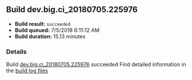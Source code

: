 ## Build dev.big.ci_20180705.225976
- **Build result:** `succeeded`
- **Build queued:** 7/5/2018 6:11:12 AM
- **Build duration:** 15.13 minutes
### Details
Build [dev.big.ci_20180705.225976](https://winappstudio.visualstudio.com/web/build.aspx?pcguid=a4ef43be-68ce-4195-a619-079b4d9834c2&builduri=vstfs%3a%2f%2f%2fBuild%2fBuild%2f25976) succeeded
Find detailed information in the [build log files](https://uwpctdiags.blob.core.windows.net/buildlogs/dev.big.ci_20180705.225976_logs.zip)
